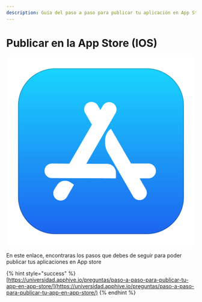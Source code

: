 ```yaml
---
description: Guía del paso a paso para publicar tu aplicación en App Store
---
```


# Publicar en la App Store \(IOS\)

![](../.gitbook/assets/8d8f08e1de9007e8af37f7aa0ad49446.png)

En este enlace, encontraras los pasos que debes de seguir para poder publicar tus aplicaciones en App store

{% hint style="success" %}
[https://universidad.apphive.io/preguntas/paso-a-paso-para-publicar-tu-app-en-app-store/](https://universidad.apphive.io/preguntas/paso-a-paso-para-publicar-tu-app-en-app-store/)
{% endhint %}

